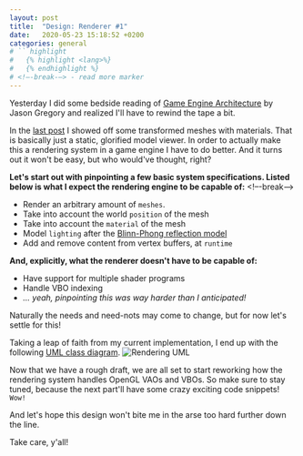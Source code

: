 ```yaml
---
layout: post
title:  "Design: Renderer #1"
date:   2020-05-23 15:18:52 +0200
categories: general
# `` highlight
#   {% highlight <lang>%}
#   {% endhighlight %}
# <!–-break-–> - read more marker
---
```


Yesterday I did some bedside reading of [Game Engine Architecture](https://www.gameenginebook.com/) by Jason Gregory and realized I'll have to rewind the tape a bit. 

In the [last post](https://nilsiker.github.io/joe3d/posts/hello-world) I showed off some transformed meshes with materials. That is basically just a static, glorified model viewer. In order to actually make this a rendering system in a game engine I have to do better. And it turns out it won't be easy, but who would've thought, right?

**Let's start out with pinpointing a few basic system specifications. Listed below is what I expect the rendering engine to be capable of:**
<!–-break-–>

+ Render an arbitrary amount of `meshes`.
+ Take into account the world `position` of the mesh
+ Take into account the `material` of the mesh
+ Model `lighting` after the [Blinn-Phong reflection model](https://en.wikipedia.org/wiki/Blinn%E2%80%93Phong_reflection_model)
+ Add and remove content from vertex buffers, at `runtime`

**And, explicitly, what the renderer doesn't have to be capable of:**

* Have support for multiple shader programs
* Handle VBO indexing
* _... yeah, pinpointing this was way harder than I anticipated!_

Naturally the needs and need-nots may come to change, but for now let's settle for this!

Taking a leap of faith from my current implementation, I end up with the following <a href="{{site.baseurl}}/assets/img/rendering01.png" target="_blank">UML class diagram</a>.
![Rendering UML]({{site.baseurl}}/assets/img/rendering01.png)

Now that we have a rough draft, we are all set to start reworking how the rendering system handles OpenGL VAOs and VBOs. So make sure to stay tuned, because the next part'll have some crazy exciting code snippets! `Wow!`

And let's hope this design won't bite me in the arse too hard further down the line.

Take care, y'all!



